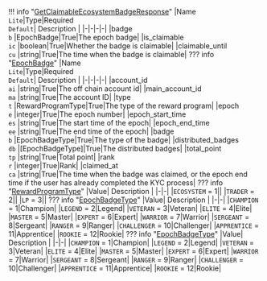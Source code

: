!!! info "[GetClaimableEcosystemBadgeResponse](/../../schemas/get_claimable_ecosystem_badge_response)"
    |Name<br>`Lite`|Type|Required<br>`Default`| Description |
    |-|-|-|-|
    |badge<br>`b` |EpochBadge|True|The epoch badge|
    |is_claimable<br>`ic` |boolean|True|Whether the badge is claimable|
    |claimable_until<br>`cu` |string|True|The time when the badge is claimable|
    ??? info "[EpochBadge](/../../schemas/epoch_badge)"
        |Name<br>`Lite`|Type|Required<br>`Default`| Description |
        |-|-|-|-|
        |account_id<br>`ai` |string|True|The off chain account id|
        |main_account_id<br>`ma` |string|True|The account ID|
        |type<br>`t` |RewardProgramType|True|The type of the reward program|
        |epoch<br>`e` |integer|True|The epoch number|
        |epoch_start_time<br>`es` |string|True|The start time of the epoch|
        |epoch_end_time<br>`ee` |string|True|The end time of the epoch|
        |badge<br>`b` |EpochBadgeType|True|The type of the badge|
        |distributed_badges<br>`db` |[EpochBadgeType]|True|The distributed badges|
        |total_point<br>`tp` |string|True|Total point|
        |rank<br>`r` |integer|True|Rank|
        |claimed_at<br>`ca` |string|True|The time when the badge was claimed, or the epoch end time if the user has already completed the KYC process|
        ??? info "[RewardProgramType](/../../schemas/reward_program_type)"
            |Value| Description |
            |-|-|
            |`ECOSYSTEM` = 1||
            |`TRADER` = 2||
            |`LP` = 3||
        ??? info "[EpochBadgeType](/../../schemas/epoch_badge_type)"
            |Value| Description |
            |-|-|
            |`CHAMPION` = 1|Champion|
            |`LEGEND` = 2|Legend|
            |`VETERAN` = 3|Veteran|
            |`ELITE` = 4|Elite|
            |`MASTER` = 5|Master|
            |`EXPERT` = 6|Expert|
            |`WARRIOR` = 7|Warrior|
            |`SERGEANT` = 8|Sergeant|
            |`RANGER` = 9|Ranger|
            |`CHALLENGER` = 10|Challenger|
            |`APPRENTICE` = 11|Apprentice|
            |`ROOKIE` = 12|Rookie|
        ??? info "[EpochBadgeType](/../../schemas/epoch_badge_type)"
            |Value| Description |
            |-|-|
            |`CHAMPION` = 1|Champion|
            |`LEGEND` = 2|Legend|
            |`VETERAN` = 3|Veteran|
            |`ELITE` = 4|Elite|
            |`MASTER` = 5|Master|
            |`EXPERT` = 6|Expert|
            |`WARRIOR` = 7|Warrior|
            |`SERGEANT` = 8|Sergeant|
            |`RANGER` = 9|Ranger|
            |`CHALLENGER` = 10|Challenger|
            |`APPRENTICE` = 11|Apprentice|
            |`ROOKIE` = 12|Rookie|
